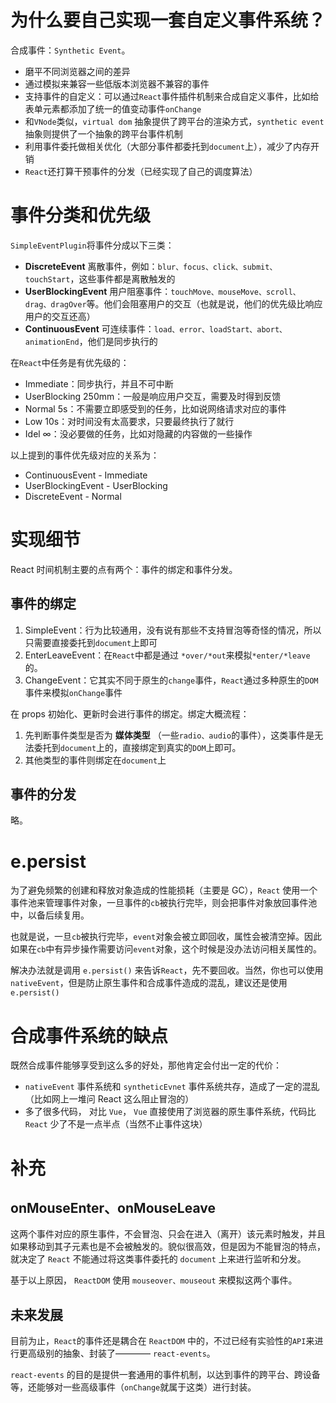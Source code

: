 # 为什么要自己实现一套自定义事件系统？

合成事件：`Synthetic Event`。

- 磨平不同浏览器之间的差异
- 通过模拟来兼容一些低版本浏览器不兼容的事件
- 支持事件的自定义：可以通过`React`事件插件机制来合成自定义事件，比如给表单元素都添加了统一的值变动事件`onChange`
- 和`VNode`类似，`virtual dom` 抽象提供了跨平台的渲染方式，`synthetic event`抽象则提供了一个抽象的跨平台事件机制
- 利用事件委托做相关优化（大部分事件都委托到`document`上），减少了内存开销
- `React`还打算干预事件的分发（已经实现了自己的调度算法）

# 事件分类和优先级

`SimpleEventPlugin`将事件分成以下三类：

- **DiscreteEvent** 离散事件，例如：`blur、focus、click、submit、touchStart`，这些事件都是离散触发的
- **UserBlockingEvent** 用户阻塞事件：`touchMove、mouseMove、scroll、drag、dragOver`等。他们会阻塞用户的交互（也就是说，他们的优先级比响应用户的交互还高）
- **ContinuousEvent** 可连续事件：`load、error、loadStart、abort、animationEnd`，他们是同步执行的

在`React`中任务是有优先级的：

- Immediate：同步执行，并且不可中断
- UserBlocking 250mm：一般是响应用户交互，需要及时得到反馈
- Normal 5s：不需要立即感受到的任务，比如说网络请求对应的事件
- Low 10s：对时间没有太高要求，只要最终执行了就行
- Idel ∞：没必要做的任务，比如对隐藏的内容做的一些操作

以上提到的事件优先级对应的关系为：

- ContinuousEvent - Immediate
- UserBlockingEvent - UserBlocking
- DiscreteEvent - Normal

# 实现细节

React 时间机制主要的点有两个：事件的绑定和事件分发。

## 事件的绑定

1. SimpleEvent：行为比较通用，没有说有那些不支持冒泡等奇怪的情况，所以只需要直接委托到`document`上即可
2. EnterLeaveEvent：在`React`中都是通过 `*over/*out`来模拟`*enter/*leave`的。
3. ChangeEvent：它其实不同于原生的`change`事件，`React`通过多种原生的`DOM`事件来模拟`onChange`事件

在 props 初始化、更新时会进行事件的绑定。绑定大概流程：

1. 先判断事件类型是否为 **媒体类型** （一些`radio、audio`的事件），这类事件是无法委托到`document`上的，直接绑定到真实的`DOM`上即可。
2. 其他类型的事件则绑定在`document`上

## 事件的分发

略。

# e.persist

为了避免频繁的创建和释放对象造成的性能损耗（主要是 GC），`React` 使用一个事件池来管理事件对象，一旦事件的`cb`被执行完毕，则会把事件对象放回事件池中，以备后续复用。

也就是说，一旦`cb`被执行完毕，`event`对象会被立即回收，属性会被清空掉。因此如果在`cb`中有异步操作需要访问`event`对象，这个时候是没办法访问相关属性的。

解决办法就是调用 `e.persist()` 来告诉`React`，先不要回收。当然，你也可以使用 `nativeEvent`，但是防止原生事件和合成事件造成的混乱，建议还是使用 `e.persist()`

# 合成事件系统的缺点

既然合成事件能够享受到这么多的好处，那他肯定会付出一定的代价：

- `nativeEvent` 事件系统和 `syntheticEvnet` 事件系统共存，造成了一定的混乱（比如网上一堆问 React 这么阻止冒泡的）
- 多了很多代码， 对比 `Vue`， `Vue` 直接使用了浏览器的原生事件系统，代码比 `React` 少了不是一点半点（当然不止事件这块）

# 补充

## onMouseEnter、onMouseLeave

这两个事件对应的原生事件，不会冒泡、只会在进入（离开）该元素时触发，并且如果移动到其子元素也是不会被触发的。貌似很高效，但是因为不能冒泡的特点，就决定了 `React` 不能通过将这类事件委托的 `document` 上来进行监听和分发。

基于以上原因， `ReactDOM` 使用 `mouseover、mouseout` 来模拟这两个事件。

## 未来发展

目前为止，`React`的事件还是耦合在 `ReactDOM` 中的，不过已经有实验性的`API`来进行更高级别的抽象、封装了———— `react-events`。

`react-events` 的目的是提供一套通用的事件机制，以达到事件的跨平台、跨设备等，还能够对一些高级事件（`onChange`就属于这类）进行封装。

